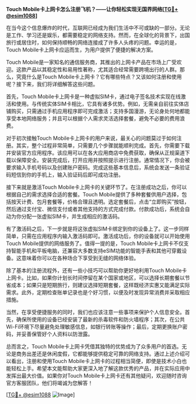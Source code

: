 **Touch Mobile卡上网卡怎么注册飞机？——让你轻松实现无国界网络[[TG💪+ @esim1088](https://t.me/s/esim1088)]**

在当今这个信息爆炸的时代，互联网已经成为我们生活中不可或缺的一部分。无论是工作、学习还是娱乐，都需要稳定的网络支持。然而，在全球化的背景下，出国旅行或居住时，如何保持顺畅的网络连接成了许多人头疼的问题。幸运的是，Touch Mobile卡上网卡应运而生，为用户提供了便捷的解决方案。

Touch Mobile是一家知名的通信服务商，其推出的上网卡产品在市场上广受欢迎。这款产品以其稳定性和易用性著称，尤其适合经常需要跨境出行的人群。那么，究竟什么是Touch Mobile卡上网卡？它有哪些特点？又该如何注册和使用呢？接下来，我们将详细解答这些问题。

首先，Touch Mobile卡上网卡是一种虚拟SIM卡，通过电子签名技术实现在线激活和使用。与传统实体SIM卡相比，它具有诸多优势。例如，无需亲自前往实体店铺购买，只需通过手机应用程序即可完成激活；支持多国漫游，无论身处何地都能享受本地网络服务；并且可以根据个人需求灵活选择套餐，避免不必要的费用浪费。

对于初次接触Touch Mobile卡上网卡的用户来说，最关心的问题莫过于如何注册。其实，整个过程非常简单，只需要几个步骤就能顺利完成。首先，你需要下载并安装官方应用程序。该应用可以在各大应用商店中免费获取，确保从正规渠道下载以保障安全。安装完成后，打开应用并按照提示进行注册。通常情况下，你会被要求输入手机号码以及创建账户密码。完成这些基本信息后，系统会发送一条验证码短信到你的手机上，输入验证码后即可成功注册。

接下来就是激活Touch Mobile卡上网卡的关键环节了。在注册成功之后，你可以根据自己的需求选择合适的套餐。Touch Mobile提供了多种套餐供用户选择，包括按天计费、包月套餐等，价格合理且透明。选定套餐后，点击“立即购买”按钮，然后通过支付宝、微信支付或者其他支持的方式完成付款。付款成功后，系统会自动为你分配一张虚拟SIM卡，并生成相应的激活码。

有了激活码之后，下一步就是将这张虚拟SIM卡绑定到你的设备上了。这一步同样简单，只需在应用程序内输入激活码即可。激活成功后，你的设备就可以开始使用Touch Mobile提供的网络服务了。值得一提的是，Touch Mobile卡上网卡不仅支持智能手机和平板电脑，还兼容大多数支持eSIM功能的智能手表和其他可穿戴设备。这意味着你可以在各种场合下享受到无缝的网络体验。

除了基本的注册流程外，还有一些小技巧可以帮助你更好地利用Touch Mobile卡上网卡。比如，如果你计划长时间停留在某个国家或地区，可以选择长期套餐以节省成本；如果只是短期旅行，则建议选择短期套餐，这样既经济实惠又能满足实际需求。此外，定期检查账单记录也是个好习惯，以便及时发现异常消费并采取相应措施。

当然，在享受便捷服务的同时，我们也应该注意一些事项来保护个人信息安全。首先，确保所使用的设备已经安装了最新的杀毒软件和防火墙程序；其次，在公共Wi-Fi环境下尽量避免处理敏感信息，如银行转账等操作；最后，定期更换账户密码，并妥善保管好个人资料以防泄露。

总而言之，Touch Mobile卡上网卡凭借其独特的优势成为了众多用户的首选。无论是商务出差还是休闲度假，它都能够提供稳定可靠的网络支持。通过上述介绍可以看出，注册和使用Touch Mobile卡上网卡的过程相当简便，即使是技术小白也能轻松上手。希望本文能帮助大家更深入地了解这款优秀的产品，并在实际应用中发挥出最大价值。如果你对Touch Mobile卡上网卡还有其他疑问，欢迎随时咨询官方客服团队，他们将竭诚为您解答！

[[TG💪+ @esim1088](https://t.me/s/esim1088) ![Image](https://i.postimg.cc/4NQfJmqS/Snipaste-2025-05-13-00-14-12.png)]